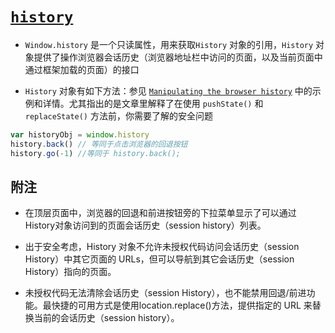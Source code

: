 # [`history`](https://developer.mozilla.org/zh-CN/docs/Web/API/Window/history)

- `Window.history` 是一个只读属性，用来获取`History` 对象的引用，`History` 对象提供了操作浏览器会话历史（浏览器地址栏中访问的页面，以及当前页面中通过框架加载的页面）的接口

- `History` 对象有如下方法：参见 [`Manipulating the browser history`](https://developer.mozilla.org/zh-CN/docs/Web/API/History_API) 中的示例和详情。尤其指出的是文章里解释了在使用 `pushState()` 和 `replaceState()` 方法前，你需要了解的安全问题

```js
var historyObj = window.history
history.back() // 等同于点击浏览器的回退按钮
history.go(-1) //等同于 history.back();
```

## 附注

- 在顶层页面中，浏览器的回退和前进按钮旁的下拉菜单显示了可以通过History对象访问到的页面会话历史（session history）列表。

- 出于安全考虑，History 对象不允许未授权代码访问会话历史（session History）中其它页面的 URLs，但可以导航到其它会话历史（session History）指向的页面。

- 未授权代码无法清除会话历史（session History），也不能禁用回退/前进功能。最快捷的可用方式是使用location.replace()方法，提供指定的 URL 来替换当前的会话历史（session history）。
